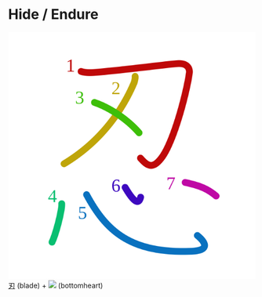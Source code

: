 # Hide / Endure
![忍](../kanji-colorize/5fcd.svg)
[刃](刃.md) (blade) + ![](http://www.kanjidamage.com/assets/radsmall/heartbottom-9e56e0a0233a18e46572cd863b74559bcd8b77d7b5b1bbbed4af2b91f061d5ba.jpg) (bottomheart)